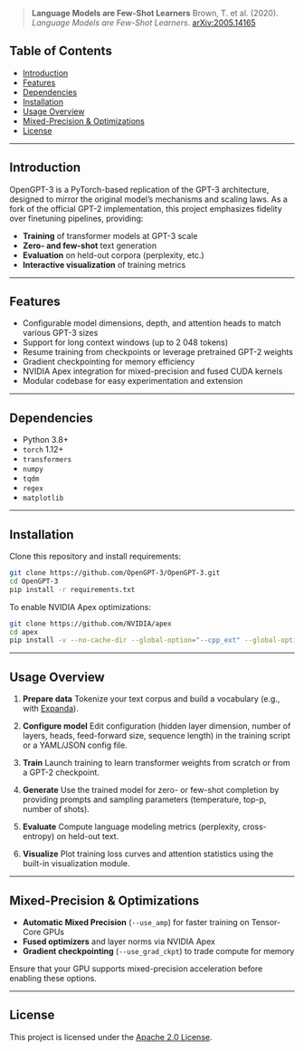 > **Language Models are Few-Shot Learners**
> Brown, T. et al. (2020). *Language Models are Few-Shot Learners*. [arXiv:2005.14165](https://arxiv.org/abs/2005.14165)

## Table of Contents

* [Introduction](#introduction)
* [Features](#features)
* [Dependencies](#dependencies)
* [Installation](#installation)
* [Usage Overview](#usage-overview)
* [Mixed-Precision & Optimizations](#mixed-precision--optimizations)
* [License](#license)

---

## Introduction

OpenGPT-3 is a PyTorch-based replication of the GPT-3 architecture, designed to mirror the original model’s mechanisms and scaling laws. As a fork of the official GPT-2 implementation, this project emphasizes fidelity over finetuning pipelines, providing:

* **Training** of transformer models at GPT-3 scale
* **Zero- and few-shot** text generation
* **Evaluation** on held-out corpora (perplexity, etc.)
* **Interactive visualization** of training metrics

---

## Features

* Configurable model dimensions, depth, and attention heads to match various GPT-3 sizes
* Support for long context windows (up to 2 048 tokens)
* Resume training from checkpoints or leverage pretrained GPT-2 weights
* Gradient checkpointing for memory efficiency
* NVIDIA Apex integration for mixed-precision and fused CUDA kernels
* Modular codebase for easy experimentation and extension

---

## Dependencies

* Python 3.8+
* `torch` 1.12+
* `transformers`
* `numpy`
* `tqdm`
* `regex`
* `matplotlib`

---

## Installation

Clone this repository and install requirements:

```bash
git clone https://github.com/OpenGPT-3/OpenGPT-3.git
cd OpenGPT-3
pip install -r requirements.txt
```

To enable NVIDIA Apex optimizations:

```bash
git clone https://github.com/NVIDIA/apex
cd apex
pip install -v --no-cache-dir --global-option="--cpp_ext" --global-option="--cuda_ext" .
```

---

## Usage Overview

1. **Prepare data**
   Tokenize your text corpus and build a vocabulary (e.g., with [Expanda](https://github.com/affjljoo3581/Expanda)).

2. **Configure model**
   Edit configuration (hidden layer dimension, number of layers, heads, feed-forward size, sequence length) in the training script or a YAML/JSON config file.

3. **Train**
   Launch training to learn transformer weights from scratch or from a GPT-2 checkpoint.

4. **Generate**
   Use the trained model for zero- or few-shot completion by providing prompts and sampling parameters (temperature, top-p, number of shots).

5. **Evaluate**
   Compute language modeling metrics (perplexity, cross-entropy) on held-out text.

6. **Visualize**
   Plot training loss curves and attention statistics using the built-in visualization module.

---

## Mixed-Precision & Optimizations

* **Automatic Mixed Precision** (`--use_amp`) for faster training on Tensor-Core GPUs
* **Fused optimizers** and layer norms via NVIDIA Apex
* **Gradient checkpointing** (`--use_grad_ckpt`) to trade compute for memory

Ensure that your GPU supports mixed-precision acceleration before enabling these options.

---

## License

This project is licensed under the [Apache 2.0 License](./LICENSE).
